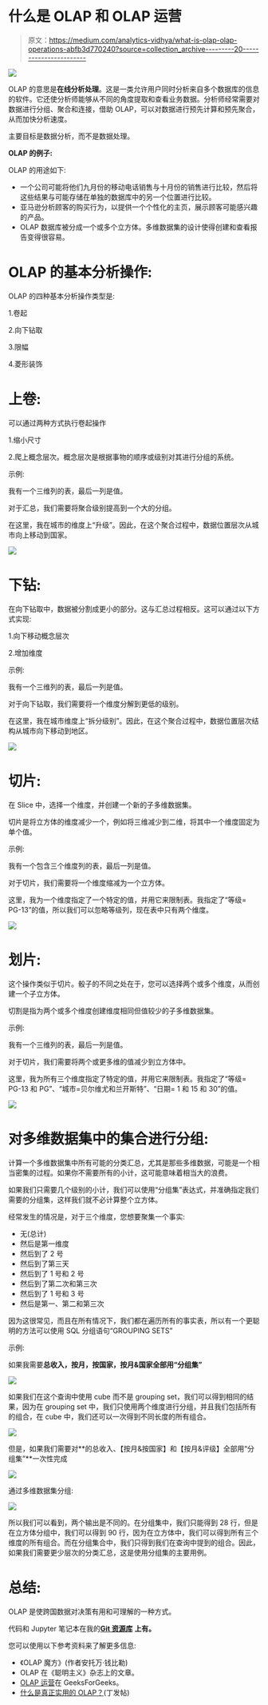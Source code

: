 # 什么是 OLAP 和 OLAP 运营

> 原文：<https://medium.com/analytics-vidhya/what-is-olap-olap-operations-abfb3d770240?source=collection_archive---------20----------------------->

![](img/f575d8b803f248f3283856388a70bb2f.png)

OLAP 的意思是**在线分析处理**。这是一类允许用户同时分析来自多个数据库的信息的软件。它还使分析师能够从不同的角度提取和查看业务数据。分析师经常需要对数据进行分组、聚合和连接，借助 OLAP，可以对数据进行预先计算和预先聚合，从而加快分析速度。

主要目标是数据分析，而不是数据处理。

**OLAP 的例子:**

OLAP 的用途如下:

*   一个公司可能将他们九月份的移动电话销售与十月份的销售进行比较，然后将这些结果与可能存储在单独的数据库中的另一个位置进行比较。
*   亚马逊分析顾客的购买行为，以提供一个个性化的主页，展示顾客可能感兴趣的产品。
*   OLAP 数据库被分成一个或多个立方体。多维数据集的设计使得创建和查看报告变得很容易。

# **OLAP 的基本分析操作:**

OLAP 的四种基本分析操作类型是:

1.卷起

2.向下钻取

3.限幅

4.菱形装饰

# **上卷:**

可以通过两种方式执行卷起操作

1.缩小尺寸

2.爬上概念层次。概念层次是根据事物的顺序或级别对其进行分组的系统。

示例:

我有一个三维列的表，最后一列是值。

对于汇总，我们需要将聚合级别提高到一个大的分组。

在这里，我在城市的维度上“升级”。因此，在这个聚合过程中，数据位置层次从城市向上移动到国家。

![](img/f524c981c72b252c0e58c35982242d6a.png)

# **下钻:**

在向下钻取中，数据被分割成更小的部分。这与汇总过程相反。这可以通过以下方式实现:

1.向下移动概念层次

2.增加维度

示例:

我有一个三维列的表，最后一列是值。

对于向下钻取，我们需要将一个维度分解到更低的级别。

在这里，我在城市维度上“拆分级别”。因此，在这个聚合过程中，数据位置层次结构从城市向下移动到地区。

![](img/c0e845c00c01a2fd8c54535599d5c080.png)

# **切片:**

在 Slice 中，选择一个维度，并创建一个新的子多维数据集。

切片是将立方体的维度减少一个，例如将三维减少到二维，将其中一个维度固定为单个值。

示例:

我有一个包含三个维度列的表，最后一列是值。

对于切片，我们需要将一个维度缩减为一个立方体。

这里，我为一个维度指定了一个特定的值，并用它来限制表。我指定了“等级= PG-13”的值，所以我们可以忽略等级列，现在表中只有两个维度。

![](img/96ae28d86ff6fddf10a8ebe411c47882.png)

# **划片:**

这个操作类似于切片。骰子的不同之处在于，您可以选择两个或多个维度，从而创建一个子立方体。

切割是指为两个或多个维度创建维度相同但值较少的子多维数据集。

示例:

我有一个三维列的表，最后一列是值。

对于切片，我们需要将两个或更多维的值减少到立方体中。

这里，我为所有三个维度指定了特定的值，并用它来限制表。我指定了“等级= PG-13 和 PG”、“城市=贝尔维尤和兰开斯特”、“日期= 1 和 15 和 30”的值。

![](img/288478d3443952616f7400fce95dcd36.png)

# **对多维数据集中的集合进行分组:**

计算一个多维数据集中所有可能的分类汇总，尤其是那些多维数据，可能是一个相当密集的过程。如果你不需要所有的小计，这可能意味着相当大的浪费。

如果我们只需要几个级别的小计，我们可以使用“分组集”表达式，并准确指定我们需要的分组集，这样我们就不必计算整个立方体。

经常发生的情况是，对于三个维度，您想要聚集一个事实:

*   无(总计)
*   然后是第一维度
*   然后到了 2 号
*   然后到了第三天
*   然后到了 1 号和 2 号
*   然后到了第二次和第三次
*   然后到了 1 号和 3 号
*   然后是第一、第二和第三次

因为这很常见，而且在所有情况下，我们都在遍历所有的事实表，所以有一个更聪明的方法可以使用 SQL 分组语句“GROUPING SETS”

示例:

如果我需要**总收入，按月，按国家，按月&国家全部用“分组集”**

![](img/734a55bc72e55ce263f612c1310205d4.png)

如果我们在这个查询中使用 cube 而不是 grouping set，我们可以得到相同的结果，因为在 grouping set 中，我们只使用两个维度进行分组，并且我们包括所有的组合，在 cube 中，我们还可以一次得到不同长度的所有组合。

![](img/601284b87c2881c3eb305e62848a390c.png)

但是，如果我们需要对**的总收入、【按月&按国家】和【按月&评级】全部用“分组集”**一次性完成

![](img/317eccc37e19f57ba5509fed08172445.png)

通过多维数据集分组:

![](img/9a696a2d207452b13d8bc9d5bab1cabe.png)

所以我们可以看到，两个输出是不同的。在分组集中，我们只能得到 28 行，但是在立方体分组中，我们可以得到 90 行，因为在立方体中，我们可以得到所有三个维度的所有组合。而在分组集合中，我们只得到我们在查询中提到的组合。因此，如果我们需要更少层次的分类汇总，这是使用分组集的主要用例。

# 总结:

OLAP 是使跨国数据对决策有用和可理解的一种方式。

代码和 Jupyter 笔记本在我的[**Git 资源库**](https://github.com/SapanShah177/OLAP-Operation.git) **上有。**

您可以使用以下参考资料来了解更多信息:

*   《OLAP 魔方》(作者安托万·钱比勒)
*   OLAP 在《聪明主义》杂志上的文章。
*   [OLAP 运营](https://www.geeksforgeeks.org/olap-operations-in-dbms/)在 GeeksForGeeks。
*   [什么是真正实用的 OLAP？](https://www.datasciencecentral.com/profiles/blogs/what-is-real-olap-for-practical-use-1)(丁发帖)